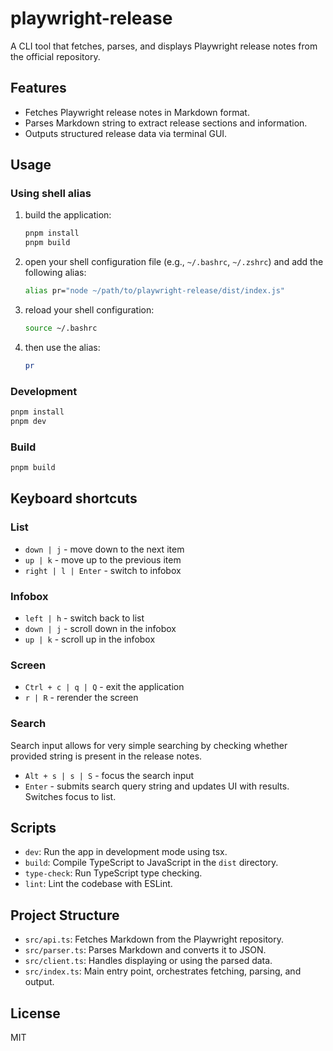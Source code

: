 # playwright-release

A CLI tool that fetches, parses, and displays Playwright release notes from the official repository.

## Features

- Fetches Playwright release notes in Markdown format.
- Parses Markdown string to extract release sections and information.
- Outputs structured release data via terminal GUI.

## Usage

### Using shell alias

1. build the application:

   ```sh
   pnpm install
   pnpm build
   ```

2. open your shell configuration file (e.g., `~/.bashrc`, `~/.zshrc`) and add the following alias:

   ```sh
   alias pr="node ~/path/to/playwright-release/dist/index.js"
   ```

3. reload your shell configuration:

   ```sh
   source ~/.bashrc
   ```

4. then use the alias:

   ```sh
   pr
   ```

### Development

```sh
pnpm install
pnpm dev
```

### Build

```sh
pnpm build
```

## Keyboard shortcuts

### List

- `down | j` - move down to the next item
- `up | k` - move up to the previous item
- `right | l | Enter` - switch to infobox

### Infobox

- `left | h` - switch back to list
- `down | j` - scroll down in the infobox
- `up | k` - scroll up in the infobox

### Screen

- `Ctrl + c | q | Q` - exit the application
- `r | R` - rerender the screen

### Search

Search input allows for very simple searching by checking whether provided string
is present in the release notes.

- `Alt + s | s | S` - focus the search input
- `Enter` - submits search query string and updates UI with results.
  Switches focus to list.

## Scripts

- `dev`: Run the app in development mode using tsx.
- `build`: Compile TypeScript to JavaScript in the `dist` directory.
- `type-check`: Run TypeScript type checking.
- `lint`: Lint the codebase with ESLint.

## Project Structure

- `src/api.ts`: Fetches Markdown from the Playwright repository.
- `src/parser.ts`: Parses Markdown and converts it to JSON.
- `src/client.ts`: Handles displaying or using the parsed data.
- `src/index.ts`: Main entry point, orchestrates fetching, parsing, and output.

## License

MIT
